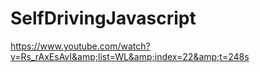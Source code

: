 # SelfDrivingJavascript
https://www.youtube.com/watch?v=Rs_rAxEsAvI&amp;list=WL&amp;index=22&amp;t=248s
